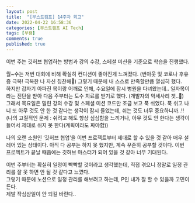 ```yaml
---
layout: post
title:  "[부스트캠프] 14주차 회고"
date: 2022-04-22 16:58:36
categories: [부스트캠프 AI Tech]
tags: [부캠]
comments: true
published: true
---
```

이번 주는 깃허브 협업하는 방법과 강의 수강, 스페셜 미션을 기준으로 학습을 진행했다. 

월~수는 저번 대회에 비해 확실히 컨디션이 좋아진게 느껴졌다. (번아웃 및 코로나 후유증 극복! 극복한 나 자신 칭찬해🥰) 그렇기 때문에 내 스스로 만족할만큼 열심히 했다.  
하지만 갑자기 아파진 목이랑 어깨로 인해, 수요일에 잠시 병원을 다녀왔는데.. 일자목이라는 진단을 받아 다음 주부터는 도수 치료를 받기로 했다. (개발자의 악세사리 겟..🤣)  
그래서 목요일은 밀린 강의 수강 및 스페셜 미션 코드만 조금 보고 푹 쉬었다. 푹 쉬고 나니 또 아무 것도 안 한 것 같다는 생각이 잠시 들었는데, 쉬는 것도 너무 중요하니까..!! 
(나의 고질적인 문제 : 쉬려고 해도 항상 심심함을 느끼거나, 아무 것도 안 한다는 생각이 들어서 제대로 쉬지 못 한다(계획이라도 짜야함))

나의 오랜 소원인 ‘깃허브 협업’을 이번 프로젝트부터 제대로 할 수 있을 것 같아 매우 설레어 있는 상태이다. 아직 다 공부는 하지 못 했지만, 계속 꾸준히 공부할 것이다. 이번 프로젝트가 끝날 때쯤에는 깃허브 마스터가 되어 있을 것 같아 너무 기대된다.

이번 주부터는 확실히 일정이 빡빡할 것이라고 생각했는데, 직접 겪으니 정말로 일정 관리를 잘 못 하면 안 될 것 같다고 느꼈다.  
그렇기 때문에 노션으로 일정 관리를 해보려고 하는데, P인 내가 잘 할 수 있을까 고민이 든다.  
제발 작심삼일이 안 되길 바란다..